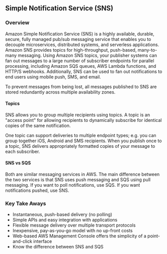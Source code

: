 ## Simple Notification Service  (SNS)

### Overview
Amazon Simple Notification Service (SNS) is a highly available, durable, secure, fully managed pub/sub messaging service that enables you to decouple microservices, distributed systems, and serverless applications. Amazon SNS provides topics for high-throughput, push-based, many-to-many messaging. Using Amazon SNS topics, your publisher systems can fan out messages to a large number of subscriber endpoints for parallel processing, including Amazon SQS queues, AWS Lambda functions, and HTTP/S webhooks. Additionally, SNS can be used to fan out notifications to end users using mobile push, SMS, and email. 

To prevent messages from being lost, all messages published to SNS are stored redundantly across multiple availability zones.

#### Topics
SNS allows you to group multiple recipients using topics. A topic is an "access point" for allowing recipients to dynamically subscribe for identical copies of the same notification.

One topic can support deliveries to multiple endpoint types; e.g. you can group together iOS, Android and SMS recipients. When you publish once to a topic, SNS delivers appropriately formatted copies of your message to each subscriber.

#### SNS vs SQS
Both are similar messaging services in AWS. The main difference between the two services is that SNS uses push messaging and SQS using pull messaging. If you want to poll notifications, use SQS. If you want notifications pushed, use SNS.

### Key Take Aways
- Instantaneous, push-based delivery (no polling)
- Simple APIs and easy integration with applications
- Flexible message delivery over multiple transport protocols
- Inexpensive, pay-as-you-go model with no up-front costs
- Web-based AWS Management Console offers the simplicity of a point-and-click interface
- Know the difference between SNS and SQS